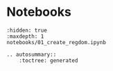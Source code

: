 # Notebooks
```{toctree}
:hidden: true
:maxdepth: 1
notebooks/01_create_regdom.ipynb
```

```{eval-rst}
.. autosummary::
    :toctree: generated


```
